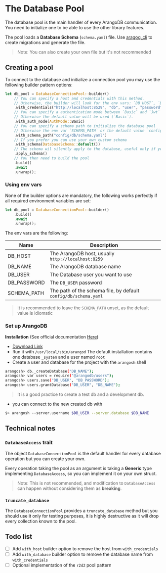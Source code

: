 
# The Database Pool

The database pool is the main handler of every ArangoDB communication. 
You need to initialize one to be able to use the other library features.

The pool loads a **Database Schema** (`schema.yaml`) file. Use [aragog_cli](https://crates.io/crates/aragog_cli) to create migrations and generate the file.

> Note: You can also create your own file but it's not recommended

## Creating a pool

To connect to the database and initialize a connection pool you may use the following builder pattern options:

 ```rust
 let db_pool = DatabaseConnectionPool::builder()
     // You can specify a host and credentials with this method.
     // Otherwise, the builder will look for the env vars: `DB_HOST`, `DB_NAME`, `DB_USER` and `DB_PASSWORD`.
     .with_credentials("http://localhost:8529", "db", "user", "password")
     // You can specify a authentication mode between `Basic` and `Jwt`
     // Otherwise the default value will be used (`Basic`).
     .with_auth_mode(AuthMode::Basic)
     // You can specify a schema path to initialize the database pool
     // Otherwise the env var `SCHEMA_PATH` or the default value `config/db/schema.yaml` will be used.
     .with_schema_path("config/db/schema.yaml")
     // If you prefer you can use your own custom schema
     .with_schema(DatabaseSchema::default())
     // The schema wil silently apply to the database, useful only if you don't use the CLI and migrations
     .apply_schema()
     // You then need to build the pool
     .build()
     .await
     .unwrap();
 ```

### Using env vars

None of the builder options are mandatory, the following works perfectly if all required environment variables are set:

 ```rust
 let db_pool = DatabaseConnectionPool::builder()
     .build()
     .await
     .unwrap();
 ```

The env vars are the following:

| Name                | Description                                                     |
|---------------------|-----------------------------------------------------------------|
| DB_HOST             | The ArangoDB host, usually `http://localhost:8259`              |
| DB_NAME             | The ArangoDB database name                                      |
| DB_USER             | The Database user you want to use                               |
| DB_PASSWORD         | The `DB_USER` password                                          |
| SCHEMA_PATH         | The path of the schema file, by default `config/db/schema.yaml` |

> It is recommended to leave the `SCHEMA_PATH` unset, as the default value is idiomatic

### Set up ArangoDB

**Installation** (See official documentation [Here](https://www.arangodb.com/docs/stable/getting-started.html))

* [Download Link](https://www.arangodb.com/download)
* Run it with `/usr/local/sbin/arangod` The default installation contains one database `_system` and a user named `root`
* Create a user and database for the project with the `arangosh` shell

 ```bash
 arangosh> db._createDatabase("DB_NAME");
 arangosh> var users = require("@arangodb/users");
 arangosh> users.save("DB_USER", "DB_PASSWORD");
 arangosh> users.grantDatabase("DB_USER", "DB_NAME");
 ```
> It is a good practice to create a test db and a development db.
* you can connect to the new created db with
 ```bash
 $> arangosh --server.username $DB_USER --server.database $DB_NAME
 ```

## Technical notes

### `DatabaseAccess` trait
   
The object `DatabaseConnectionPool` is the default handler for every database operation but you can create your own.

Every operation taking the pool as an argument is taking a **Generic** type implementing `DatabaseAccess`,
so you can implement it on your own struct.

> Note: This is not recommended, and modification to `DatabaseAccess` can happen without considering them as **breaking**.

### `truncate_database`

The `DatabaseConnectionPool` provides a `truncate_database` method but you should use it only for testing purposes,
it is highly destructive as it will drop every collection known to the pool.

## Todo list

- [ ] Add `with_host` builder option to remove the host from `with_credentials`
- [ ] Add `with_database` builder option to remove the database name from `with_credentials`
- [ ] Optional implementation of the `r2d2` pool pattern